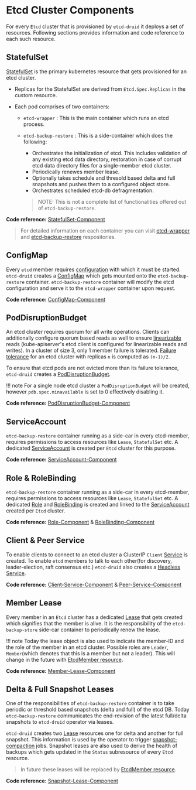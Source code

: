 # Etcd Cluster Components

For every `Etcd` cluster that is provisioned by `etcd-druid` it deploys a set of resources. Following sections provides information and code reference to each such resource.

## StatefulSet

[StatefulSet](https://kubernetes.io/docs/concepts/workloads/controllers/statefulset/) is the primary kubernetes resource that gets provisioned for an etcd cluster.

* Replicas for the StatefulSet are derived from `Etcd.Spec.Replicas` in the custom resource.

* Each pod comprises of two containers:
  * `etcd-wrapper` : This is the main container which runs an etcd process.
  
  * `etcd-backup-restore` : This is a side-container which does the following:
    
    * Orchestrates the initialization of etcd. This includes validation of any existing etcd data directory, restoration in case of corrupt etcd data directory files for a single-member etcd cluster.
    * Periodically renewes member lease.
    * Optionally takes schedule and thresold based delta and full snapshots and pushes them to a configured object store.
    * Orchestrates scheduled etcd-db defragmentation.
    
    > NOTE: This is not a complete list of functionalities offered out of `etcd-backup-restore`. 

**Code reference:** [StatefulSet-Component](https://github.com/gardener/etcd-druid/tree/480213808813c5282b19aff5f3fd6868529e779c/internal/component/statefulset)

> For detailed information on each container you can visit [etcd-wrapper](https://github.com/gardener/etcd-wrapper) and [etcd-backup-restore](https://github.com/gardener/etcd-backup-restore) respositories.

## ConfigMap

Every `etcd` member requires [configuration](https://etcd.io/docs/v3.4/op-guide/configuration/) with which it must be started. `etcd-druid` creates a [ConfigMap](https://kubernetes.io/docs/concepts/configuration/configmap/) which gets mounted onto the `etcd-backup-restore` container. `etcd-backup-restore` container will modify the etcd configuration and serve it to the `etcd-wrapper` container upon request.

**Code reference:** [ConfigMap-Component](https://github.com/gardener/etcd-druid/tree/480213808813c5282b19aff5f3fd6868529e779c/internal/component/configmap)

## PodDisruptionBudget

An etcd cluster requires quorum for all write operations. Clients can additionally configure quorum based reads as well to ensure [linearizable](https://jepsen.io/consistency/models/linearizable) reads (kube-apiserver's etcd client is configured for linearizable reads and writes). In a cluster of size 3, only 1 member failure is tolerated. [Failure tolerance](https://etcd.io/docs/v3.3/faq/#what-is-failure-tolerance) for an etcd cluster with replicas `n` is computed as `(n-1)/2`.

To ensure that etcd pods are not evicted more than its failure tolerance, `etcd-druid` creates a [PodDisruptionBudget](https://kubernetes.io/docs/concepts/workloads/pods/disruptions/#pod-disruption-budgets). 

!!! note
    For a single node etcd cluster a `PodDisruptionBudget` will be created, however `pdb.spec.minavailable` is set to 0 effectively disabling it.

**Code reference:** [PodDisruptionBudget-Component](https://github.com/gardener/etcd-druid/tree/480213808813c5282b19aff5f3fd6868529e779c/internal/component/poddistruptionbudget)

## ServiceAccount

`etcd-backup-restore` container running as a side-car in every etcd-member, requires permissions to access resources like `Lease`, `StatefulSet` etc. A dedicated [ServiceAccount](https://kubernetes.io/docs/concepts/security/service-accounts/) is created per `Etcd` cluster for this purpose.

**Code reference:** [ServiceAccount-Component](https://github.com/gardener/etcd-druid/tree/3383e0219a6c21c6ef1d5610db964cc3524807c8/internal/component/serviceaccount)

## Role & RoleBinding

`etcd-backup-restore` container running as a side-car in every etcd-member, requires permissions to access resources like `Lease`, `StatefulSet` etc. A dedicated [Role]() and [RoleBinding]() is created and linked to the [ServiceAccount](https://kubernetes.io/docs/concepts/security/service-accounts/) created per `Etcd` cluster.

**Code reference:** [Role-Component](https://github.com/gardener/etcd-druid/tree/3383e0219a6c21c6ef1d5610db964cc3524807c8/internal/component/role) & [RoleBinding-Component](https://github.com/gardener/etcd-druid/tree/master/internal/component/rolebinding)

## Client & Peer Service

To enable clients to connect to an etcd cluster a ClusterIP `Client` [Service](https://kubernetes.io/docs/concepts/services-networking/service/) is created. To enable `etcd` members to talk to each other(for discovery, leader-election, raft consensus etc.) `etcd-druid` also creates a [Headless Service](https://kubernetes.io/docs/concepts/services-networking/service/#headless-services).

**Code reference:** [Client-Service-Component](https://github.com/gardener/etcd-druid/tree/480213808813c5282b19aff5f3fd6868529e779c/internal/component/clientservice) & [Peer-Service-Component](https://github.com/gardener/etcd-druid/tree/480213808813c5282b19aff5f3fd6868529e779c/internal/component/peerservice)

## Member Lease

Every member in an `Etcd` cluster has a dedicated [Lease](https://kubernetes.io/docs/concepts/architecture/leases/) that gets created which signifies that the member is alive. It is the responsibility of the `etcd-backup-store` side-car container to periodically renew the lease.

!!! note 
    Today the lease object is also used to indicate the member-ID and the role of the member in an etcd cluster. Possible roles are `Leader`, `Member`(which denotes that this is a member but not a leader). This will change in the future with [EtcdMember resource](https://github.com/gardener/etcd-druid/blob/3383e0219a6c21c6ef1d5610db964cc3524807c8/docs/proposals/04-etcd-member-custom-resource.md).

**Code reference:** [Member-Lease-Component](https://github.com/gardener/etcd-druid/tree/3383e0219a6c21c6ef1d5610db964cc3524807c8/internal/component/memberlease)

## Delta & Full Snapshot Leases

One of the responsibilities of `etcd-backup-restore` container is to take periodic or threshold based snapshots (delta and full) of the etcd DB.  Today `etcd-backup-restore` communicates the end-revision of the latest full/delta snapshots to `etcd-druid` operator via leases.

`etcd-druid` creates two [Lease](https://kubernetes.io/docs/concepts/architecture/leases/) resources one for delta and another for full snapshot. This information is used by the operator to trigger [snapshot-compaction](../proposals/02-snapshot-compaction.md) jobs. Snapshot leases are also used to derive the health of backups which gets updated in the `Status` subresource of every `Etcd` resource.

> In future these leases will be replaced by [EtcdMember resource](https://github.com/gardener/etcd-druid/blob/3383e0219a6c21c6ef1d5610db964cc3524807c8/docs/proposals/04-etcd-member-custom-resource.md).

**Code reference:** [Snapshot-Lease-Component](https://github.com/gardener/etcd-druid/tree/3383e0219a6c21c6ef1d5610db964cc3524807c8/internal/component/snapshotlease)

